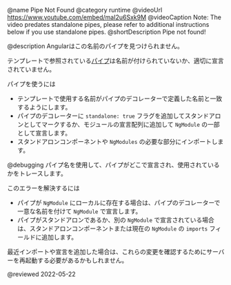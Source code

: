 @name Pipe Not Found
@category runtime
@videoUrl https://www.youtube.com/embed/maI2u6Sxk9M
@videoCaption Note: The video predates standalone pipes, please refer to additional instructions below if you use standalone pipes.
@shortDescription Pipe not found!

@description
Angularはこの名前のパイプを見つけられません。

テンプレートで参照されている[パイプ](guide/pipes-overview)は名前が付けられていないか、適切に宣言されていません。

パイプを使うには
 - テンプレートで使用する名前がパイプのデコレーターで定義した名前と一致するようにします。
 - パイプのデコレーターに `standalone: true` フラグを追加してスタンドアロンとしてマークするか、モジュールの宣言配列に追加して `NgModule` の一部として宣言します。
 - スタンドアロンコンポーネントや `NgModules` の必要な部分にインポートします。

@debugging
パイプ名を使用して、パイプがどこで宣言され、使用されているかをトレースします。

このエラーを解決するには
 - パイプが `NgModule` にローカルに存在する場合は、パイプのデコレーターで一意な名前を付けて `NgModule` で宣言します。
 - パイプがスタンドアロンであるか、別の `NgModule` で宣言されている場合は、スタンドアロンコンポーネントまたは現在の `NgModule` の `imports` フィールドに追加します。

最近インポートや宣言を追加した場合は、これらの変更を確認するためにサーバーを再起動する必要があるかもしれません。

<!-- links -->

<!-- external links -->

<!-- end links -->

@reviewed 2022-05-22
